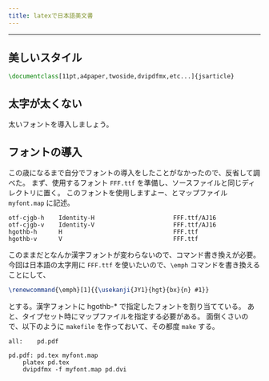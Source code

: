 ```yaml
---
title: latexで日本語美文書
---
```


-------------------------------------------------------------------------------

## 美しいスタイル ##

``` latex
\documentclass[11pt,a4paper,twoside,dvipdfmx,etc...]{jsarticle}
```

## 太字が太くない ##

太いフォントを導入しましょう。

## フォントの導入 ##

この歳になるまで自分でフォントの導入をしたことがなかったので、反省して調べた。
まず、使用するフォント `FFF.ttf` を準備し、ソースファイルと同じディレクトリに置く。
このフォントを使用しますよー、とマップファイル `myfont.map` に記述。

``` map
otf-cjgb-h    Identity-H                      FFF.ttf/AJ16
otf-cjgb-v    Identity-V                      FFF.ttf/AJ16
hgothb-h      H                               FFF.ttf
hgothb-v      V                               FFF.ttf
```

このままだとなんか漢字フォントが変わらないので、コマンド書き換えが必要。
今回は日本語の太字用に `FFF.ttf` を使いたいので、`\emph` コマンドを書き換えることにして、

``` latex
\renewcommand{\emph}[1]{{\usekanji{JY1}{hgt}{bx}{n} #1}}
```

とする。漢字フォントに hgothb-* で指定したフォントを割り当てている。
あと、タイプセット時にマップファイルを指定する必要がある。
面倒くさいので、以下のように `makefile` を作っておいて、その都度 `make` する。

``` shell
all:	pd.pdf

pd.pdf:	pd.tex myfont.map
	platex pd.tex
	dvipdfmx -f myfont.map pd.dvi
```
